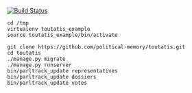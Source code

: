 [![Build Status](https://travis-ci.org/political-memory/toutatis.svg?branch=master)](https://travis-ci.org/political-memory/toutatis)
```
cd /tmp
virtualenv toutatis_example
source toutatis_example/bin/activate

git clone https://github.com/political-memory/toutatis.git
cd toutatis
./manage.py migrate
./manage.py runserver
bin/parltrack_update representatives
bin/parltrack_update dossiers
bin/parltrack_update votes
```
